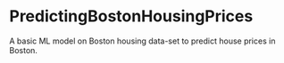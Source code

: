 # PredictingBostonHousingPrices
A basic ML model on Boston housing data-set to predict house prices in Boston.
